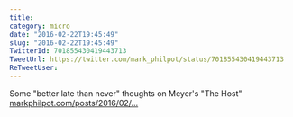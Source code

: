 ```yaml
---
title: 
category: micro
date: "2016-02-22T19:45:49"
slug: "2016-02-22T19:45:49"
TwitterId: 701855430419443713
TweetUrl: https://twitter.com/mark_philpot/status/701855430419443713
ReTweetUser: 
---
```


Some "better late than never" thoughts on Meyer's "The Host" [markphilpot.com/posts/2016/02/…](https://markphilpot.com/posts/2016/02/21/the_host/)